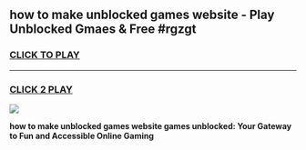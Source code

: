 
## how to make unblocked games website - Play Unblocked Gmaes & Free #rgzgt
<h3>
<a href="https://news.freeplayer.one?title=how_to_make_unblocked_games_website&ref=03M">CLICK TO PLAY</a></h3>
<hr>

<h3>
<a href="https://news.freeplayer.one?title=how_to_make_unblocked_games_website&ref=03M">CLICK 2 PLAY</a>
  
</h3>

<a href="https://news.freeplayer.one?title=how_to_make_unblocked_games_website&ref=03M"><img src="https://clearcache.store/games.png"></a>


**how to make unblocked games website games unblocked: Your Gateway to Fun and Accessible Online Gaming**
